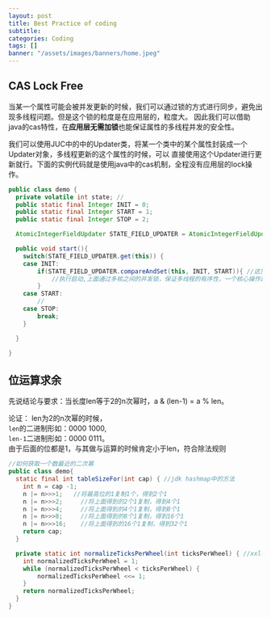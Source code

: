 ```yaml
---
layout: post
title: Best Practice of coding
subtitle:
categories: Coding
tags: []
banner: "/assets/images/banners/home.jpeg"
---
```


## CAS Lock Free
当某一个属性可能会被并发更新的时候，我们可以通过锁的方式进行同步，避免出现多线程问题。但是这个锁的粒度是在应用层的，粒度大。
因此我们可以借助java的cas特性，在**应用层无需加锁**也能保证属性的多线程并发的安全性。

我们可以使用JUC中的中的Updater类，将某一个类中的某个属性封装成一个Updater对象，多线程更新的这个属性的时候，可以
直接使用这个Updater进行更新就行。下面的实例代码就是使用java中的cas机制，全程没有应用层的lock操作。
```java
public class demo {
  private volatile int state; //
  public static final Integer INIT = 0;
  public static final Integer START = 1;
  public static final Integer STOP = 2;

  AtomicIntegerFieldUpdater STATE_FIELD_UPDATER = AtomicIntegerFieldUpdater.newUpdater(this, "state");

  public void start(){
    switch(STATE_FIELD_UPDATER.get(this)) {
    case INIT:
        if(STATE_FIELD_UPDATER.compareAndSet(this, INIT, START)){ //这里其实是在CPU核心级别加了锁，并不是完全的无锁，而是将锁的粒度降到了最小，小到在应用层面来说就是没有锁
            //执行启动,上面通过多核之间的并发锁，保证多线程的有序性，一个核心操作这个属性的时候吗，肯定是在上一个线程操作之后。
        }
    case START:
        //
    case STOP:
        break;
    }

  }

}


```


## 位运算求余
先说结论与要求：当长度len等于2的n次幂时，a & (len-1) = a % len。

论证：
len为2的n次幂的时候，<br>
`len`的二进制形如：0000 1000, <br>
`len-1`二进制形如：0000 0111。<br>
由于后面的位都是1，与其做与运算的时候肯定小于len，符合除法规则

```java
//如何获取一个数最近的二次幂
public class demo{
  static final int tableSizeFor(int cap) { //jdk hashmap中的方法
    int n = cap -1;
    n |= n>>>1;   //将最高位的1复制1个，得到2个1
    n |= n>>>2;		//将上面得到的2个1复制，得到4个1
    n |= n>>>4;		//将上面得到的4个1复制，得到8个1
    n |= n>>>8;		//将上面得到的8个1复制，得到16个1
    n |= n>>>16;	//将上面得到的16个1复制，得到32个1
    return cap;
  }

  private static int normalizeTicksPerWheel(int ticksPerWheel) { //xxl-job中的方法
    int normalizedTicksPerWheel = 1;
    while (normalizedTicksPerWheel < ticksPerWheel) {
        normalizedTicksPerWheel <<= 1;
    }
    return normalizedTicksPerWheel;
  }
}
```



